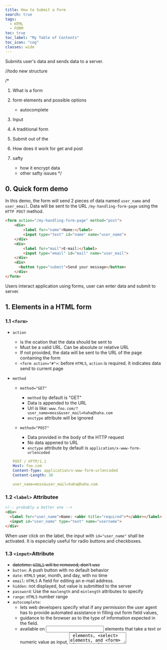 ```yaml
---
title: How to Submit a Form
search: true
tags: 
  - HTML
  - FORM
toc: true
toc_label: "My Table of Contents"
toc_icon: "cog"
classes: wide
---
```


 Submits user's data and sends data to a server.


 //todo new structure

 /*
 
 1. What is a form

 2. form elements and possible options
    - autocomplete
 3. Input   
 3. A traditional form
 4. Submit out of the <form>
 5. How does it work for get and post
 6. safty
    - how it encrypt data
    - other safty issues
 */

## 0. Quick form demo

In this demo, the form will send 2 pieces of data named `user_name` and `user_email`. Data will be sent to the URL `/my-handling-form-page` using the `HTTP POST` method.

```html
<form action="/my-handling-form-page" method="post">
    <div>
        <label for="name">Name:</label>
        <input type="text" id="name" name="user_name">
    </div>
    <div>
        <label for="mail">E-mail:</label>
        <input type="email" id="mail" name="user_mail">
    </div>
    <div>
      <button type="submit">Send your message</button>
    </div>
</form>
```

Users interact application using forms, user can enter data and submit to server.


## 1. Elements in a HTML form

### 1.1 `<form>`
- `action` 
  - is the ocation that the data should be sent to
  - Must be a valid URL. Can be absolute or relative URL
  - If not provided, the data will be sent to the URL of the page containing the form
  - `<form action="#">`: before `HTML5`, `action` is required. It indicates data send to current page

- `method`
    - `method="GET"`
        - `method` by default is "GET"
        - Data is appended to the URL 
        - Url is like: `www.foo.com/?user_name=moss&user_mail=haha@haha.com`
        - `enctype` attribute will be ignored
  
    - `method="POST"`
        - Data provided in the body of the HTTP request 
        - No data appened to URL
        - `enctype` attribute by default is `application/x-www-form-urlencoded`
  
    ```yaml
    POST / HTTP/1.1
    Host: foo.com
    Content-Type: application/x-www-form-urlencoded
    Content-Length: 38
    
    user_name=moss&user_mail=haha@haha.com
    ```    

### 1.2 `<label>`  Attributee

```html
<!-- probably a better one -->
<div>
  <label for="user_name">Name: <abbr title="required">*</abbr></label>
  <input id="user_name" type="text" name="username">
</div>
```
When user click on the label, the input with `id="user_name"` shall be activated.
It is especially useful for radio buttons and checkboxes.

### 1.3 `<input>`Attribute

  - ~~datetime: `HTML5` will be removed, don't use~~
  - `button`: A push button with no default behavior
  - `date`: `HTML5` year, month, and day, with no time
  - `email`: `HTML5` A field for editing an e-mail address.
  - `hidden`: not displayed, but value is submitted to the server
  - `password`: Use the `maxlength` and `minlength` attributes to specify
  - `range`: `HTML5` number range
  - `autocomplete`: 
      - lets web developers specify what if any permission the user agent has to provide automated assistance in filling out form field values, 
      - guidance to the browser as to the type of information expected in the field.
      - available on <input> elements that take a text or numeric value as input, <textarea> elements, <select> elements, and <form> elements.
      - "off": The browser is not permitted to automatically enter or select a value for this field.
      - "on": The browser is allowed to automatically complete the input. No guidance is provided.
      - "new-password": prevent autofilling of password fields

### 1.4 `<button>`

- `type="submit"`: A click will submit data
- `type="reset"` : A click will reset data in form
- `type="button"` : A click does nothing! It's useful when customizing buttons with JavaScript

`<button>` VS `<input>`
- `type` attribute specifies what kind of button is displayed
- `<input type="submit" />` produces a button, however it only allows plain text as its label

```html
<!-- full html support-->
<button type="submit">
    This a <br><strong>submit button</strong>
</button>

<!-- only allows plain text -->
<input type="submit" value="This is a submit button">
```

## 2. Submit a form

### AJAX

```html
<button type="button" onclick="sendData({test:'ok'})">Click Me!</button>
```

```javascript
function sendData(data) {
  var XHR = new XMLHttpRequest();
  var urlEncodedData = "";
  var urlEncodedDataPairs = [];
  var name;

  // Turn the data object into an array of URL-encoded key/value pairs.
  for(name in data) {
    urlEncodedDataPairs.push(encodeURIComponent(name) + '=' + encodeURIComponent(data[name]));
  }

  // Combine the pairs into a single string and replace all %-encoded spaces to 
  // the '+' character; matches the behaviour of browser form submissions.
  urlEncodedData = urlEncodedDataPairs.join('&').replace(/%20/g, '+');

  // Define what happens on successful data submission
  XHR.addEventListener('load', function(event) {
    alert('Yeah! Data sent and response loaded.');
  });

  // Define what happens in case of error
  XHR.addEventListener('error', function(event) {
    alert('Oups! Something goes wrong.');
  });

  // Set up our request
  XHR.open('POST', 'https://example.com/cors.php');

  // Add the required HTTP header for form data POST requests
  XHR.setRequestHeader('Content-Type', 'application/x-www-form-urlencoded');

  // Finally, send our data.
  XHR.send(urlEncodedData);
}
```

### form not submitting in Microsoft Edge

In HTML5, a `<button>` has a form attribute. 
```html
<form id="form1" method="get" action="/">
     <input type="text" name="firstname" />
</form>
 
<button type="submit" form="form1" value="Submit">Submit</button>
```
However, **it doesn't work on IE and Edge**. Since submit button is a type of control, the submit must appear inside a `<form>`.

You can use JavaScript onclick event.
```html
<form id="form1">
	<input type="text" name="firstname" />
</form>
 
<button id="submit-button">Submit</button>
 
<script type="text/javascript">
	document.getElementById("submit-button").onclick = function() {
		document.getElementById("form1").submit();
	}
</script>
```


## FormData Object

`FormData` sends a set of key/value pairs using `XMLHttpRequest`

```javascript
var formElement = document.querySelector("form");
var formData = new FormData(formElement);
var request = new XMLHttpRequest();
request.open("POST", "submitform.php");
formData.append("serialnumber", serialNumber++);
request.send(formData);
```


## Form Validation 

When user enter data, form checks if it's correct. It won't allow invalid data to be submited, using `HTML5` validation, Javascript and 3rd party library.

### `<input>` HTML5 Valid

A quick demo with email validation.
Show red dashed border when input is invalid. 

```html
<form>
  <label for="user_mail">What is your name?</label>
  <input id="user_mail" type="email" name="user_name" required>
  <button type="submit">Submit</button>
</form>
```

```css
input:invalid { border: 2px dashed red; }

input:valid { border: 2px solid black; }
```

### `<input>` Regex Valid

`<input>` has a `pattern` attribute, using regex to match text strings.

In this demo, it only accepts "man" or "woman".

```html
<form>
  <label for="gender">What is your phycical gender?</label>
  <input id="gender" name="gender" required pattern="man|woman">
  <button>Submit</button>
</form>
```

### Javascript Validation

- Use `novalidate` to provent the default form validation and let your JS validation take control

```html
<form novalidate>
  <label for="mail">
    <span>Please enter an email address:</span>
    <input type="email" id="mail" name="mail">
    <span class="error" aria-live="polite"></span>
  </label>
  <button>Submit</button>
</form>
```

```javascript
// There are many ways to pick a DOM node; here we get the form itself and the email
// input box, as well as the span element into which we will place the error message.

var form  = document.getElementsByTagName('form')[0];
var email = document.getElementById('mail');
var error = document.querySelector('.error');

email.addEventListener("input", function (event) {
  // Each time the user types something, we check if the
  // email field is valid.
  if (email.validity.valid) {
    // In case there is an error message visible, if the field
    // is valid, we remove the error message.
    error.innerHTML = ""; // Reset the content of the message
    error.className = "error"; // Reset the visual state of the message
  }
}, false);
form.addEventListener("submit", function (event) {
  // Each time the user tries to send the data, we check
  // if the email field is valid.
  if (!email.validity.valid) {
    
    // If the field is not valid, we display a custom
    // error message.
    error.innerHTML = "I expect an e-mail, darling!";
    error.className = "error active";
    // And we prevent the form from being sent by canceling the event
    event.preventDefault();
  }
}, false);
```

### 3rd party library validation

- [Validate.js](http://rickharrison.github.io/validate.js/)
- [jQuery plug-in](https://jqueryvalidation.org/)

Find more: [MDN Constraint Validation](https://developer.mozilla.org/en-US/docs/Web/Guide/HTML/HTML5/Constraint_validation)


## References
- [MDN HTML forms](https://developer.mozilla.org/en-US/docs/Learn/HTML/Forms)
- [How do I make submit button without form?](https://www.quora.com/How-do-I-make-submit-button-without-form)
- [Sensible Forms: A Form Usability Checklist](http://alistapart.com/article/sensibleforms)
- [How to turn off form autocompletion](https://developer.mozilla.org/en-US/docs/Web/Security/Securing_your_site/Turning_off_form_autocompletion#The_autocomplete_attribute_and_login_fields)